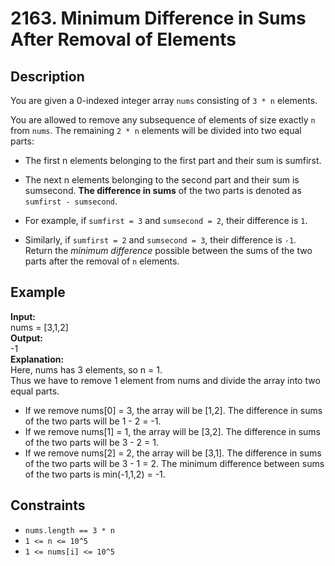# 2163. Minimum Difference in Sums After Removal of Elements

## Description

You are given a 0-indexed integer array `nums` consisting of `3 * n` elements.

You are allowed to remove any subsequence of elements of size exactly `n` from `nums`. The remaining `2 * n` elements will be divided into two equal parts:

- The first n elements belonging to the first part and their sum is sumfirst.
- The next n elements belonging to the second part and their sum is sumsecond.
**The difference in sums** of the two parts is denoted as `sumfirst - sumsecond`.

- For example, if `sumfirst = 3` and `sumsecond = 2`, their difference is `1`.
- Similarly, if `sumfirst = 2` and `sumsecond = 3`, their difference is `-1`.
Return the *minimum difference* possible between the sums of the two parts after the removal of `n` elements.


## Example

**Input:**  
nums = [3,1,2]
<br>
**Output:**
<br>
-1
<br>
**Explanation:**
<br>
Here, nums has 3 elements, so n = 1.  
Thus we have to remove 1 element from nums and divide the array into two equal parts.  
- If we remove nums[0] = 3, the array will be [1,2]. The difference in sums of the two parts will be 1 - 2 = -1.
- If we remove nums[1] = 1, the array will be [3,2]. The difference in sums of the two parts will be 3 - 2 = 1.
- If we remove nums[2] = 2, the array will be [3,1]. The difference in sums of the two parts will be 3 - 1 = 2.
The minimum difference between sums of the two parts is min(-1,1,2) = -1. 

## Constraints

- `nums.length == 3 * n`
- `1 <= n <= 10^5`
- `1 <= nums[i] <= 10^5` 
